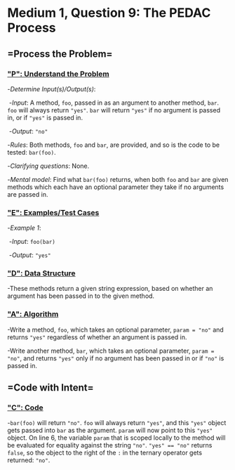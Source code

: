 # Medium 1, Question 9: The PEDAC Process



## =Process the Problem=



### <u>"P": Understand the Problem</u>



-*Determine Input(s)/Output(s)*:

​	-*Input*: A method, ```foo```, passed in as an argument to another method, ```bar```. ```foo``` will always return ```"yes"```. ```bar``` will return ```"yes"``` if no argument is passed in, or if ```"yes"``` is passed in.

​	-*Output*: ```"no"```



-*Rules*: Both methods, ```foo``` and ```bar```, are provided, and so is the code to be tested: ```bar(foo)```.



-*Clarifying questions*: None.



-*Mental model*: Find what ```bar(foo)``` returns, when both ```foo``` and ```bar``` are given methods which each have an optional parameter they take if no arguments are passed in.



### <u>"E": Examples/Test Cases</u>



-*Example 1*: 

​	-*Input*: ```foo(bar)```

​	-*Output*: ```"yes"```



### <u>"D": Data Structure</u>



-These methods return a given string expression, based on whether an argument has been passed in to the given method.



### <u>"A": Algorithm</u>



-Write a method, ```foo```, which takes an optional parameter, ```param = "no"``` and returns ```"yes"``` regardless of whether an argument is passed in.

-Write another method, ```bar```, which takes an optional parameter, ```param = "no"```, and returns ```"yes"``` only if no argument has been passed in or if ```"no"``` is passed in.



## =Code with Intent=



### <u>"C": Code</u>



-```bar(foo)``` will return ```"no"```. ```foo``` will always return ```"yes"```, and this ```"yes"``` object gets passed into ```bar``` as the argument. ```param``` will now point to this ```"yes"``` object. On line 6, the variable ```param``` that is scoped locally to the method will be evaluated for equality against the string ```"no"```. ```"yes" == "no"``` returns ```false```, so the object to the right of the ```:``` in the ternary operator gets returned: ```"no"```.

